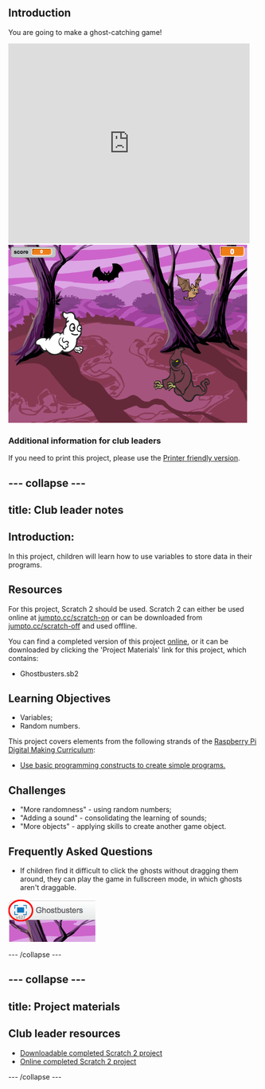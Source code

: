 ## Introduction

You are going to make a ghost-catching game!

<div class="scratch-preview">
  <iframe allowtransparency="true" width="485" height="402" src="https://scratch.mit.edu/projects/embed/60787262/?autostart=false" frameborder="0"></iframe>
  <img src="images/ghost-final.png">
</div>

### Additional information for club leaders

If you need to print this project, please use the [Printer friendly version](https://projects.raspberry-pi.org/en/projects/ghostbusters/print).


--- collapse ---
---
title: Club leader notes
---


## Introduction:
In this project, children will learn how to use variables to store data in their programs.

## Resources
For this project, Scratch 2 should be used. Scratch 2 can either be used online at [jumpto.cc/scratch-on](http://jumpto.cc/scratch-on) or can be downloaded from [jumpto.cc/scratch-off](http://jumpto.cc/scratch-off) and used offline.

You can find a completed version of this project <a href="http://scratch.mit.edu/projects/60787262/#editor">online</a>, or it can be downloaded by clicking the 'Project Materials' link for this project, which contains:

+ Ghostbusters.sb2

## Learning Objectives
+ Variables;
+ Random numbers.

This project covers elements from the following strands of the [Raspberry Pi Digital Making Curriculum](http://rpf.io/curriculum):

+ [Use basic programming constructs to create simple programs.](https://www.raspberrypi.org/curriculum/programming/creator)

## Challenges
+ "More randomness" - using random numbers;
+ "Adding a sound" - consolidating the learning of sounds;
+ "More objects" - applying skills to create another game object.

## Frequently Asked Questions
+ If children find it difficult to click the ghosts without dragging them around, they can play the game in fullscreen mode, in which ghosts aren't draggable.

![screenshot](images/ghost-fullscreen.png)

--- /collapse ---


--- collapse ---
---
title: Project materials
---


## Club leader resources
* [Downloadable completed Scratch 2 project](resources/Ghostbusters.sb2)
* [Online completed Scratch 2 project](http://scratch.mit.edu/projects/60787262/#editor)

--- /collapse ---